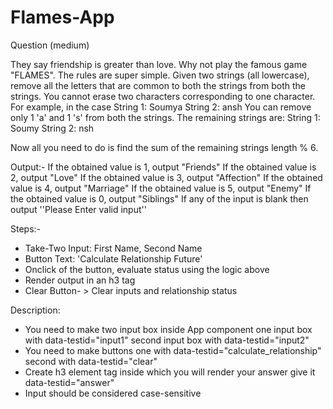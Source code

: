 # Flames-App
Question 
(medium)

They say friendship is greater than love. Why not play the famous game "FLAMES".
The rules are super simple. Given two strings (all lowercase), remove all the letters that are common to both the strings from both the strings. You cannot erase two characters corresponding to one character.
For example, in the case
String 1: Soumya
String 2: ansh
You can remove only 1 'a' and 1 's' from both the strings.
The remaining strings are:
String 1: Soumy
String 2: nsh

Now all you need to do is find the sum of the remaining strings length % 6.

Output:-
If the obtained value is 1, output "Friends"
If the obtained value is 2, output "Love"
If the obtained value is 3, output "Affection"
If the obtained value is 4, output "Marriage"
If the obtained value is 5, output "Enemy"
If the obtained value is 0, output "Siblings"
If any of the input is blank then output ''Please Enter valid input''

Steps:-
- Take-Two Input: First Name, Second Name
- Button Text: 'Calculate Relationship Future'
- Onclick of the button, evaluate status using the logic above
- Render output in an h3 tag
- Clear Button- > Clear inputs and relationship status

Description:
- You need to make two input box inside App component
one input box with data-testid="input1"
second input box with data-testid="input2"
- You need to make buttons
one with data-testid="calculate_relationship"
second with data-testid="clear"
- Create h3 element tag inside which you will render your answer give it data-testid="answer"
- Input should be considered case-sensitive
